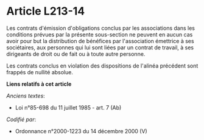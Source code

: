 # Article L213-14

Les contrats d'émission d'obligations conclus par les associations dans les conditions prévues par la présente sous-section
ne peuvent en aucun cas avoir pour but la distribution de bénéfices par l'association émettrice à ses sociétaires, aux
personnes qui lui sont liées par un contrat de travail, à ses dirigeants de droit ou de fait ou à toute autre personne.

Les contrats conclus en violation des dispositions de l'alinéa précédent sont frappés de nullité absolue.

**Liens relatifs à cet article**

_Anciens textes_:

  - Loi n°85-698 du 11 juillet 1985 - art. 7 (Ab)

_Codifié par_:

  - Ordonnance n°2000-1223 du 14 décembre 2000 (V)

